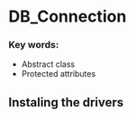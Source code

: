 # DB_Connection

### Key words:
- Abstract class
- Protected attributes


## Instaling the drivers



